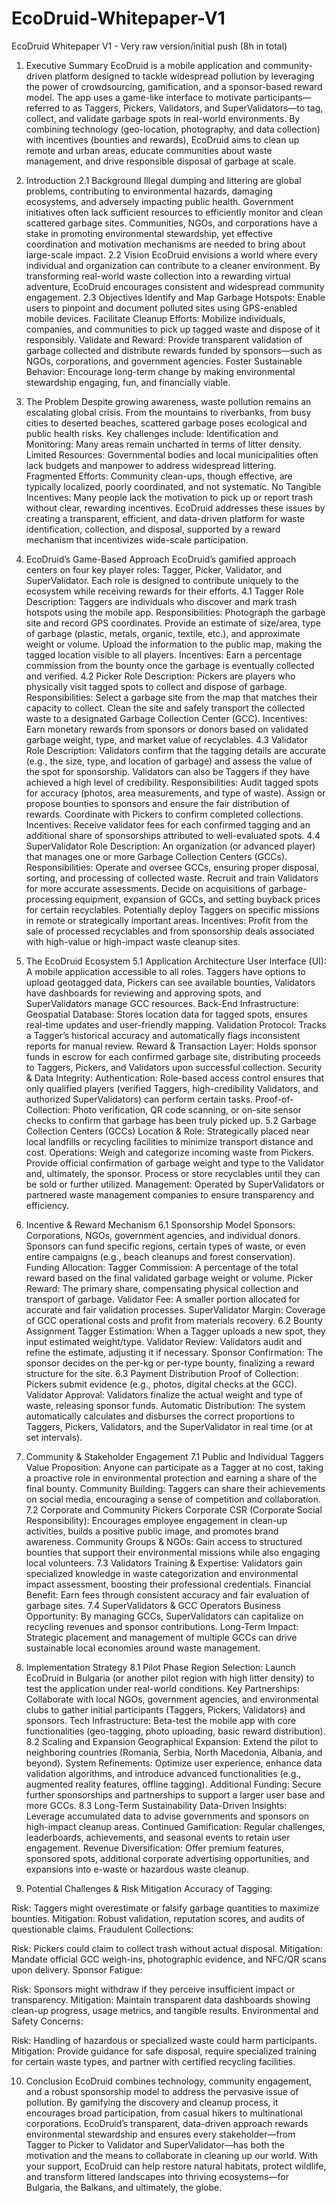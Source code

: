 # EcoDruid-Whitepaper-V1
EcoDruid Whitepaper V1 - Very raw version/initial push (8h in total)

1. Executive Summary
EcoDruid is a mobile application and community-driven platform designed to tackle widespread pollution by leveraging the power of crowdsourcing, gamification, and a sponsor-based reward model. The app uses a game-like interface to motivate participants—referred to as Taggers, Pickers, Validators, and SuperValidators—to tag, collect, and validate garbage spots in real-world environments. By combining technology (geo-location, photography, and data collection) with incentives (bounties and rewards), EcoDruid aims to clean up remote and urban areas, educate communities about waste management, and drive responsible disposal of garbage at scale.

2. Introduction
2.1 Background
Illegal dumping and littering are global problems, contributing to environmental hazards, damaging ecosystems, and adversely impacting public health. Government initiatives often lack sufficient resources to efficiently monitor and clean scattered garbage sites. Communities, NGOs, and corporations have a stake in promoting environmental stewardship, yet effective coordination and motivation mechanisms are needed to bring about large-scale impact.
2.2 Vision
EcoDruid envisions a world where every individual and organization can contribute to a cleaner environment. By transforming real-world waste collection into a rewarding virtual adventure, EcoDruid encourages consistent and widespread community engagement.
2.3 Objectives
Identify and Map Garbage Hotspots: Enable users to pinpoint and document polluted sites using GPS-enabled mobile devices.
Facilitate Cleanup Efforts: Mobilize individuals, companies, and communities to pick up tagged waste and dispose of it responsibly.
Validate and Reward: Provide transparent validation of garbage collected and distribute rewards funded by sponsors—such as NGOs, corporations, and government agencies.
Foster Sustainable Behavior: Encourage long-term change by making environmental stewardship engaging, fun, and financially viable.

3. The Problem
Despite growing awareness, waste pollution remains an escalating global crisis. From the mountains to riverbanks, from busy cities to deserted beaches, scattered garbage poses ecological and public health risks. Key challenges include:
Identification and Monitoring: Many areas remain uncharted in terms of litter density.
Limited Resources: Governmental bodies and local municipalities often lack budgets and manpower to address widespread littering.
Fragmented Efforts: Community clean-ups, though effective, are typically localized, poorly coordinated, and not systematic.
No Tangible Incentives: Many people lack the motivation to pick up or report trash without clear, rewarding incentives.
EcoDruid addresses these issues by creating a transparent, efficient, and data-driven platform for waste identification, collection, and disposal, supported by a reward mechanism that incentivizes wide-scale participation.

4. EcoDruid’s Game-Based Approach
EcoDruid’s gamified approach centers on four key player roles: Tagger, Picker, Validator, and SuperValidator. Each role is designed to contribute uniquely to the ecosystem while receiving rewards for their efforts.
4.1 Tagger
Role Description: Taggers are individuals who discover and mark trash hotspots using the mobile app.
Responsibilities:
Photograph the garbage site and record GPS coordinates.
Provide an estimate of size/area, type of garbage (plastic, metals, organic, textile, etc.), and approximate weight or volume.
Upload the information to the public map, making the tagged location visible to all players.
Incentives: Earn a percentage commission from the bounty once the garbage is eventually collected and verified.
4.2 Picker
Role Description: Pickers are players who physically visit tagged spots to collect and dispose of garbage.
Responsibilities:
Select a garbage site from the map that matches their capacity to collect.
Clean the site and safely transport the collected waste to a designated Garbage Collection Center (GCC).
Incentives: Earn monetary rewards from sponsors or donors based on validated garbage weight, type, and market value of recyclables.
4.3 Validator
Role Description: Validators confirm that the tagging details are accurate (e.g., the size, type, and location of garbage) and assess the value of the spot for sponsorship. Validators can also be Taggers if they have achieved a high level of credibility.
Responsibilities:
Audit tagged spots for accuracy (photos, area measurements, and type of waste).
Assign or propose bounties to sponsors and ensure the fair distribution of rewards.
Coordinate with Pickers to confirm completed collections.
Incentives: Receive validator fees for each confirmed tagging and an additional share of sponsorships attributed to well-evaluated spots.
4.4 SuperValidator
Role Description: An organization (or advanced player) that manages one or more Garbage Collection Centers (GCCs).
Responsibilities:
Operate and oversee GCCs, ensuring proper disposal, sorting, and processing of collected waste.
Recruit and train Validators for more accurate assessments.
Decide on acquisitions of garbage-processing equipment, expansion of GCCs, and setting buyback prices for certain recyclables.
Potentially deploy Taggers on specific missions in remote or strategically important areas.
Incentives: Profit from the sale of processed recyclables and from sponsorship deals associated with high-value or high-impact waste cleanup sites.

5. The EcoDruid Ecosystem
5.1 Application Architecture
User Interface (UI): A mobile application accessible to all roles. Taggers have options to upload geotagged data, Pickers can see available bounties, Validators have dashboards for reviewing and approving spots, and SuperValidators manage GCC resources.
Back-End Infrastructure:
Geospatial Database: Stores location data for tagged spots, ensures real-time updates and user-friendly mapping.
Validation Protocol: Tracks a Tagger’s historical accuracy and automatically flags inconsistent reports for manual review.
Reward & Transaction Layer: Holds sponsor funds in escrow for each confirmed garbage site, distributing proceeds to Taggers, Pickers, and Validators upon successful collection.
Security & Data Integrity:
Authentication: Role-based access control ensures that only qualified players (verified Taggers, high-credibility Validators, and authorized SuperValidators) can perform certain tasks.
Proof-of-Collection: Photo verification, QR code scanning, or on-site sensor checks to confirm that garbage has been truly picked up.
5.2 Garbage Collection Centers (GCCs)
Location & Role: Strategically placed near local landfills or recycling facilities to minimize transport distance and cost.
Operations:
Weigh and categorize incoming waste from Pickers.
Provide official confirmation of garbage weight and type to the Validator and, ultimately, the sponsor.
Process or store recyclables until they can be sold or further utilized.
Management: Operated by SuperValidators or partnered waste management companies to ensure transparency and efficiency.

6. Incentive & Reward Mechanism
6.1 Sponsorship Model
Sponsors: Corporations, NGOs, government agencies, and individual donors. Sponsors can fund specific regions, certain types of waste, or even entire campaigns (e.g., beach cleanups and forest conservation).
Funding Allocation:
Tagger Commission: A percentage of the total reward based on the final validated garbage weight or volume.
Picker Reward: The primary share, compensating physical collection and transport of garbage.
Validator Fee: A smaller portion allocated for accurate and fair validation processes.
SuperValidator Margin: Coverage of GCC operational costs and profit from materials recovery.
6.2 Bounty Assignment
Tagger Estimation: When a Tagger uploads a new spot, they input estimated weight/type.
Validator Review: Validators audit and refine the estimate, adjusting it if necessary.
Sponsor Confirmation: The sponsor decides on the per-kg or per-type bounty, finalizing a reward structure for the site.
6.3 Payment Distribution
Proof of Collection: Pickers submit evidence (e.g., photos, digital checks at the GCC).
Validator Approval: Validators finalize the actual weight and type of waste, releasing sponsor funds.
Automatic Distribution: The system automatically calculates and disburses the correct proportions to Taggers, Pickers, Validators, and the SuperValidator in real time (or at set intervals).

7. Community & Stakeholder Engagement
7.1 Public and Individual Taggers
Value Proposition: Anyone can participate as a Tagger at no cost, taking a proactive role in environmental protection and earning a share of the final bounty.
Community Building: Taggers can share their achievements on social media, encouraging a sense of competition and collaboration.
7.2 Corporate and Community Pickers
Corporate CSR (Corporate Social Responsibility): Encourages employee engagement in clean-up activities, builds a positive public image, and promotes brand awareness.
Community Groups & NGOs: Gain access to structured bounties that support their environmental missions while also engaging local volunteers.
7.3 Validators
Training & Expertise: Validators gain specialized knowledge in waste categorization and environmental impact assessment, boosting their professional credentials.
Financial Benefit: Earn fees through consistent accuracy and fair evaluation of garbage sites.
7.4 SuperValidators & GCC Operators
Business Opportunity: By managing GCCs, SuperValidators can capitalize on recycling revenues and sponsor contributions.
Long-Term Impact: Strategic placement and management of multiple GCCs can drive sustainable local economies around waste management.

8. Implementation Strategy
8.1 Pilot Phase
Region Selection: Launch EcoDruid in Bulgaria (or another pilot region with high litter density) to test the application under real-world conditions.
Key Partnerships: Collaborate with local NGOs, government agencies, and environmental clubs to gather initial participants (Taggers, Pickers, Validators) and sponsors.
Tech Infrastructure: Beta-test the mobile app with core functionalities (geo-tagging, photo uploading, basic reward distribution).
8.2 Scaling and Expansion
Geographical Expansion: Extend the pilot to neighboring countries (Romania, Serbia, North Macedonia, Albania, and beyond).
System Refinements: Optimize user experience, enhance data validation algorithms, and introduce advanced functionalities (e.g., augmented reality features, offline tagging).
Additional Funding: Secure further sponsorships and partnerships to support a larger user base and more GCCs.
8.3 Long-Term Sustainability
Data-Driven Insights: Leverage accumulated data to advise governments and sponsors on high-impact cleanup areas.
Continued Gamification: Regular challenges, leaderboards, achievements, and seasonal events to retain user engagement.
Revenue Diversification: Offer premium features, sponsored spots, additional corporate advertising opportunities, and expansions into e-waste or hazardous waste cleanup.

9. Potential Challenges & Risk Mitigation
Accuracy of Tagging:


Risk: Taggers might overestimate or falsify garbage quantities to maximize bounties.
Mitigation: Robust validation, reputation scores, and audits of questionable claims.
Fraudulent Collections:


Risk: Pickers could claim to collect trash without actual disposal.
Mitigation: Mandate official GCC weigh-ins, photographic evidence, and NFC/QR scans upon delivery.
Sponsor Fatigue:


Risk: Sponsors might withdraw if they perceive insufficient impact or transparency.
Mitigation: Maintain transparent data dashboards showing clean-up progress, usage metrics, and tangible results.
Environmental and Safety Concerns:


Risk: Handling of hazardous or specialized waste could harm participants.
Mitigation: Provide guidance for safe disposal, require specialized training for certain waste types, and partner with certified recycling facilities.

10. Conclusion
EcoDruid combines technology, community engagement, and a robust sponsorship model to address the pervasive issue of pollution. By gamifying the discovery and cleanup process, it encourages broad participation, from casual hikers to multinational corporations. EcoDruid’s transparent, data-driven approach rewards environmental stewardship and ensures every stakeholder—from Tagger to Picker to Validator and SuperValidator—has both the motivation and the means to collaborate in cleaning up our world.
With your support, EcoDruid can help restore natural habitats, protect wildlife, and transform littered landscapes into thriving ecosystems—for Bulgaria, the Balkans, and ultimately, the globe.
